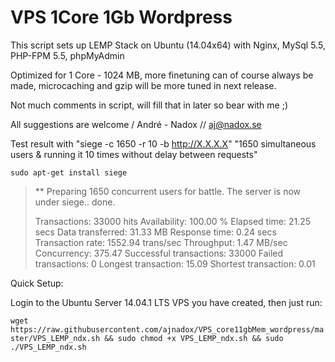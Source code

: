 VPS 1Core 1Gb Wordpress
=========================

This script sets up LEMP Stack on Ubuntu (14.04x64) with Nginx, MySql 5.5, PHP-FPM 5.5, phpMyAdmin


Optimized for 1 Core - 1024 MB, more finetuning can of course always be made, microcaching and gzip will be more tuned in next release.

Not much comments in script, will fill that in later so bear with me ;)

All suggestions are welcome / André - Nadox // aj@nadox.se


Test result with "siege -c 1650 -r 10 -b http://X.X.X.X"  "1650 simultaneous users & running it 10 times without delay between requests"

`sudo apt-get install siege`
>** Preparing 1650 concurrent users for battle.
>The server is now under siege..      done.
>
>Transactions:                  33000 hits
>Availability:                 100.00 %
>Elapsed time:                  21.25 secs
>Data transferred:              31.33 MB
>Response time:                  0.24 secs
>Transaction rate:            1552.94 trans/sec
>Throughput:                     1.47 MB/sec
>Concurrency:                  375.47
>Successful transactions:       33000
>Failed transactions:               0
>Longest transaction:           15.09
>Shortest transaction:           0.01



Quick Setup:


Login to the Ubuntu Server 14.04.1 LTS VPS you have created, then just run:

`wget https://raw.githubusercontent.com/ajnadox/VPS_core11gbMem_wordpress/master/VPS_LEMP_ndx.sh && sudo chmod +x VPS_LEMP_ndx.sh && sudo ./VPS_LEMP_ndx.sh`
